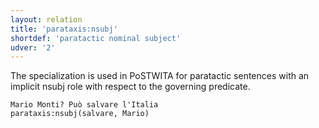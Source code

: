 ```yaml
---
layout: relation
title: 'parataxis:nsubj'
shortdef: 'paratactic nominal subject'
udver: '2'
---
```


The specialization is used in PoSTWITA for paratactic sentences with an implicit nsubj role with respect to the governing predicate. 

~~~ sdparse
Mario Monti? Può salvare l'Italia 
parataxis:nsubj(salvare, Mario) 
~~~



<!-- Interlanguage links updated Čt lis 12 09:43:37 CET 2020 -->
